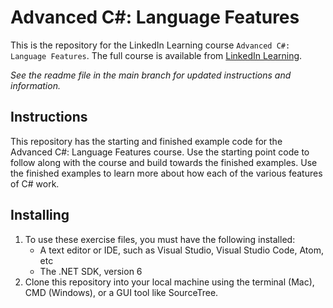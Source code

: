 # Advanced C#: Language Features
This is the repository for the LinkedIn Learning course `Advanced C#: Language Features`. The full course is available from [LinkedIn Learning][lil-course-url].

_See the readme file in the main branch for updated instructions and information._
## Instructions
This repository has the starting and finished example code for the Advanced C#: Language Features course. Use the starting point code to follow along with the course and build towards the finished examples. Use the finished examples to learn more about how each of the various features of C# work.

## Installing
1. To use these exercise files, you must have the following installed:
	- A text editor or IDE, such as Visual Studio, Visual Studio Code, Atom, etc
	- The .NET SDK, version 6
2. Clone this repository into your local machine using the terminal (Mac), CMD (Windows), or a GUI tool like SourceTree.


[0]: # (Replace these placeholder URLs with actual course URLs)

[lil-course-url]: https://www.linkedin.com/learning/
[lil-thumbnail-url]: http://
